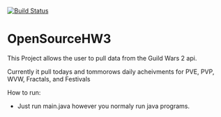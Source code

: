 [![Build Status](https://travis-ci.org/Bendroste/OpenSourceHW3.svg?branch=master)](https://travis-ci.org/Bendroste/OpenSourceHW3)

# OpenSourceHW3

This Project allows the user to pull data from the Guild Wars 2 api.

Currently it pull todays and tommorows daily acheivments for PVE, PVP, WVW, Fractals, and Festivals

How to run:
* Just run main.java however you normaly run java programs.
